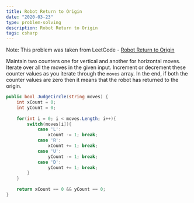```yaml
---
title: Robot Return to Origin
date: "2020-03-23"
type: problem-solving
description: Robot Return to Origin
tags: csharp
---
```


Note: This problem was taken from LeetCode - [Robot Return to Origin](https://leetcode.com/problems/robot-return-to-origin/)

Maintain two counters one for vertical and another for horizontal moves. Iterate over all the moves in the given input. Increment or decrement these counter values as you iterate through the `moves` array. In the end, if both the counter values are zero then it means that the robot has returned to the origin.

```csharp
public bool JudgeCircle(string moves) {
    int xCount = 0;
    int yCount = 0;
    
    for(int i = 0; i < moves.Length; i++){
        switch(moves[i]){
            case 'L': 
                xCount -= 1; break;
            case 'R':
                xCount += 1; break;
            case 'U':
                yCount -= 1; break;
            case 'D':
                yCount += 1; break;
        }
    }
    
    return xCount == 0 && yCount == 0;
}
```
